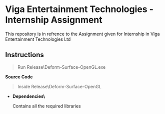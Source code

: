 # Viga Entertainment Technologies - Internship Assignment
This repository is in refrence to the Assignment given for Internship in Viga Entertainment Technologies Ltd

## Instructions

> Run Release\Deform-Surface-OpenGL.exe

**Source Code**

> Inside Release\Deform-Surface-OpenGL


- **Dependencies\\**

    Contains all the required libraries
